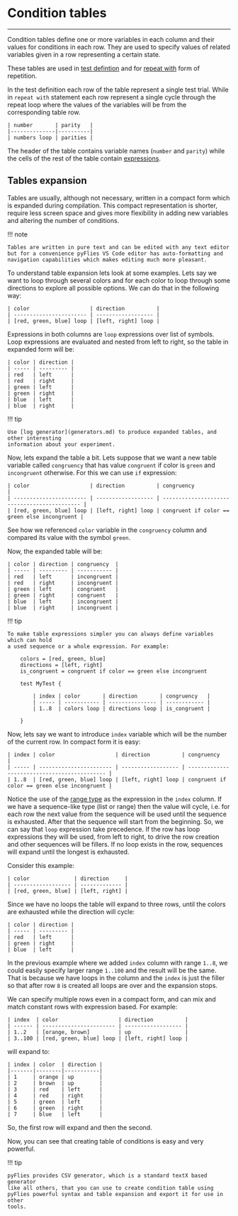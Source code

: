 # Condition tables

---

Condition tables define one or more variables in each column and their values
for conditions in each row. They are used to specify values of related variables
given in a row representing a certain state.

These tables are used in [test defintion](test.md) and for [repeat
with](flow.md#repeat-with) form of repetition.

In the test definition each row of the table represent a single test trial.
While in `repeat with` statement each row represent a single cycle through the
repeat loop where the values of the variables will be from the corresponding
table row.

    | number       | parity   |
    |--------------|----------|
    | numbers loop | parities |

The header of the table contains variable names (`number` and `parity`) while
the cells of the rest of the table contain
[expressions](types-expressions.md#expressions).


## Tables expansion

Tables are usually, although not necessary, written in a compact form which is
expanded during compilation. This compact representation is shorter, require
less screen space and gives more flexibility in adding new variables and
altering the number of conditions.

!!! note

    Tables are written in pure text and can be edited with any text editor 
    but for a convenience pyFlies VS Code editor has auto-formatting and 
    navigation capabilities which makes editing much more pleasant.

To understand table expansion lets look at some examples. Lets say we want to
loop through several colors and for each color to loop through some directions
to explore all possible options. We can do that in the following way:

    | color                   | direction          |
    | ----------------------- | ------------------ |
    | [red, green, blue] loop | [left, right] loop |


Expressions in both columns are `loop` expressions over list of symbols. Loop
expressions are evaluated and nested from left to right, so the table in
expanded form will be:

    | color | direction |
    | ----- | --------- |
    | red   | left      |
    | red   | right     |
    | green | left      |
    | green | right     |
    | blue  | left      |
    | blue  | right     |
    

!!! tip

    Use [log generator](generators.md) to produce expanded tables, and other interesting
    information about your experiment.

Now, lets expand the table a bit. Lets suppose that we want a new table variable
called `congruency` that has value `congruent` if color is `green` and
`incongruent` otherwise. For this we can use `if` expression:

    | color                   | direction          | congruency                                   |
    | ----------------------- | ------------------ | -------------------------------------------- |
    | [red, green, blue] loop | [left, right] loop | congruent if color == green else incongruent |

See how we referenced `color` variable in the `congruency` column and compared
its value with the symbol `green`.

Now, the expanded table will be:

    | color | direction | congruency  |
    | ----- | --------- | ----------- |
    | red   | left      | incongruent |
    | red   | right     | incongruent |
    | green | left      | congruent   |
    | green | right     | congruent   |
    | blue  | left      | incongruent |
    | blue  | right     | incongruent |
    

!!! tip

    To make table expressions simpler you can always define variables which can hold
    a used sequence or a whole expression. For example:

        colors = [red, green, blue]
        directions = [left, right]
        is_congruent = congruent if color == green else incongruent

        test MyTest {

            | index | color       | direction       | congruency   |
            | ----- | ----------- | --------------- | ------------ |
            | 1..8  | colors loop | directions loop | is_congruent |

        }


Now, lets say we want to introduce `index` variable which will be the number of
the current row. In compact form it is easy:

    | index | color                   | direction          | congruency                                   |
    | ----- | ----------------------- | ------------------ | -------------------------------------------- |
    | 1..8  | [red, green, blue] loop | [left, right] loop | congruent if color == green else incongruent |

Notice the use of the [range type](types-expressions.md) as the expression in
the `index` column. If we have a sequence-like type (list or range) then the
value will cycle, i.e. for each row the next value from the sequence will be
used until the sequence is exhausted. After that the sequence will start from
the beginning. So, we can say that `loop` expression take precedence. If the row
has loop expressions they will be used, from left to right, to drive the row
creation and other sequences will be fillers. If no loop exists in the row,
sequences will expand until the longest is exhausted.

Consider this example:

    | color              | direction     |
    | ------------------ | ------------- |
    | [red, green, blue] | [left, right] |

Since we have no loops the table will expand to three rows, until the colors are
exhausted while the direction will cycle:

    | color | direction |
    | ----- | --------- |
    | red   | left      |
    | green | right     |
    | blue  | left      |

In the previous example where we added `index` column with range `1..8`, we
could easily specify larger range `1..100` and the result will be the same. That
is because we have loops in the column and the `index` is just the filler so
that after row `8` is created all loops are over and the expansion stops.

We can specify multiple rows even in a compact form, and can mix and match
constant rows with expression based. For example:

    | index  | color                   | direction          |
    | ------ | ----------------------- | ------------------ |
    | 1..2   | [orange, brown]         | up                 |
    | 3..100 | [red, green, blue] loop | [left, right] loop |

will expand to:

    | index | color  | direction |
    |-------|--------|-----------|
    | 1     | orange | up        |
    | 2     | brown  | up        |
    | 3     | red    | left      |
    | 4     | red    | right     |
    | 5     | green  | left      |
    | 6     | green  | right     |
    | 7     | blue   | left      |
    
So, the first row will expand and then the second.

Now, you can see that creating table of conditions is easy and very powerful.

!!! tip

    pyFlies provides CSV generator, which is a standard textX based generator
    like all others, that you can use to create condition table using
    pyFlies powerful syntax and table expansion and export it for use in other
    tools.
